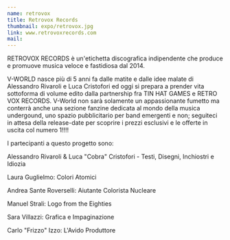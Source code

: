 ```yaml
---
name: retrovox
title: Retrovox Records
thumbnail: expo/retrovox.jpg
link: www.retrovoxrecords.com
mail:
---
```


RETROVOX RECORDS è un'etichetta discografica indipendente che produce e promuove musica veloce e fastidiosa dal 2014.

V-WORLD nasce più di 5 anni fa dalle matite e dalle idee malate di Alessandro Rivaroli e Luca Cristofori ed oggi si prepara a prender vita sottoforma di volume edito dalla partnership fra TIN HAT GAMES e RETRO VOX RECORDS. 
V-World non sarà solamente un appassionante fumetto ma conterrà anche una sezione fanzine dedicata al mondo della musica undergound, uno spazio pubblicitario per band emergenti e non; seguiteci in attesa della release-date per scoprire i prezzi esclusivi e le offerte in uscita col numero 1!!!!

I partecipanti a questo progetto sono:

Alessandro Rivaroli & Luca "Cobra" Cristofori - Testi, Disegni, Inchiostri e Idiozia

Laura Guglielmo: Colori Atomici

Andrea Sante Roverselli: Aiutante Colorista Nucleare

Manuel Strali: Logo from the Eighties

Sara Villazzi: Grafica e Impaginazione

Carlo "Frizzo" Izzo: L'Avido Produttore



